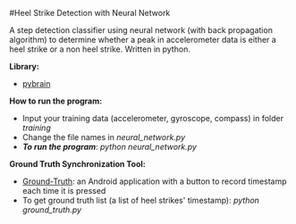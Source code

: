 #Heel Strike Detection with Neural Network

A step detection classifier using neural network (with back propagation algorithm) to determine whether a peak in accelerometer data is either a heel strike or a non heel strike. Written in python.

**Library:** 
* [pybrain](http://pybrain.org/)

**How to run the program:** 
* Input your training data (accelerometer, gyroscope, compass) in folder *training*
* Change the file names in *neural_network.py*
* ***To run the program***: *python neural_network.py*

**Ground Truth Synchronization Tool:**
* [Ground-Truth](https://github.com/Thearith/Ground-Truth): an Android application with a button to record timestamp each time it is pressed
* To get ground truth list (a list of heel strikes' timestamp): *python ground_truth.py*


